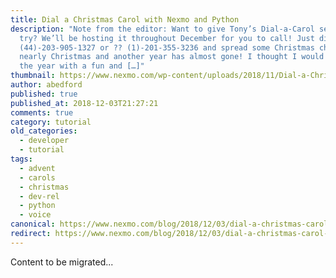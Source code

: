 ```yaml
---
title: Dial a Christmas Carol with Nexmo and Python
description: "Note from the editor: Want to give Tony’s Dial-a-Carol service a
  try? We’ll be hosting it throughout December for you to call! Just dial ??
  (44)-203-905-1327 or ?? (1)-201-355-3236 and spread some Christmas cheer! It’s
  nearly Christmas and another year has almost gone! I thought I would see out
  the year with a fun and […]"
thumbnail: https://www.nexmo.com/wp-content/uploads/2018/11/Dial-a-Christmas-Carol.png
author: abedford
published: true
published_at: 2018-12-03T21:27:21
comments: true
category: tutorial
old_categories:
  - developer
  - tutorial
tags:
  - advent
  - carols
  - christmas
  - dev-rel
  - python
  - voice
canonical: https://www.nexmo.com/blog/2018/12/03/dial-a-christmas-carol-with-nexmo-and-python-dr
redirect: https://www.nexmo.com/blog/2018/12/03/dial-a-christmas-carol-with-nexmo-and-python-dr
---
```

Content to be migrated...